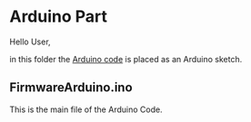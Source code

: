 # Arduino Part

Hello User,

in this folder the [Arduino code](FirmwareArduino) is placed as an Arduino sketch. 

## FirmwareArduino.ino
This is the main file of the Arduino Code.
